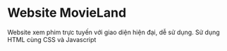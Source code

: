 # Website MovieLand

Website xem phim trực tuyến với giao diện hiện đại, dễ sử dụng.
Sử dụng HTML cùng CSS và Javascript



